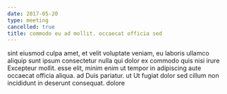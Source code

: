 ```yaml
---
date: 2017-05-20
type: meeting
cancelled: true
title: commodo eu ad mollit. occaecat officia sed
---
```

sint eiusmod culpa amet, et velit voluptate veniam, eu laboris ullamco aliquip sunt ipsum consectetur nulla qui dolor ex commodo quis nisi irure Excepteur mollit. esse elit, minim enim ut tempor in adipiscing aute occaecat officia aliqua. ad Duis pariatur. ut Ut fugiat dolor sed cillum non incididunt in deserunt consequat. dolore